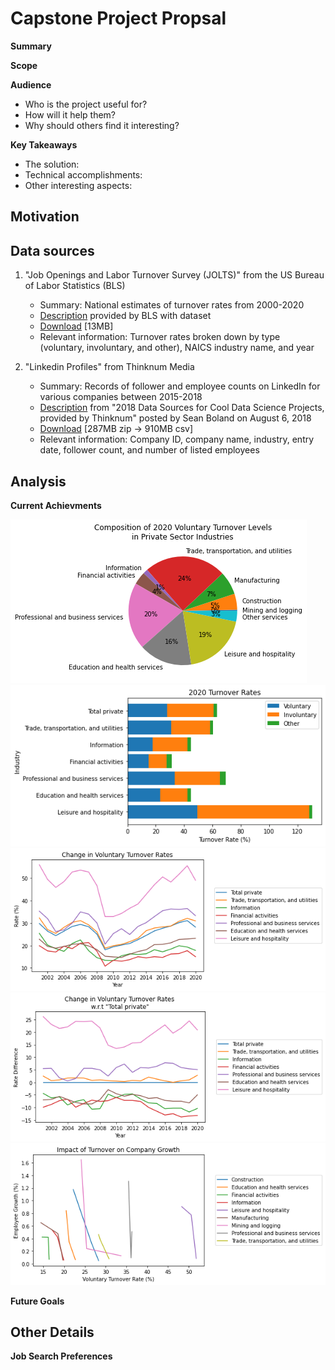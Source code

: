 # Capstone Project Propsal

**Summary**

**Scope**

**Audience**

* Who is the project useful for? 
* How will it help them? 
* Why should others find it interesting?

**Key Takeaways**

* The solution:
* Technical accomplishments:
* Other interesting aspects:

## Motivation

## Data sources

1. "Job Openings and Labor Turnover Survey (JOLTS)" from the US Bureau of Labor Statistics (BLS)
	* Summary: National estimates of turnover rates from 2000-2020
	* [Description](https://download.bls.gov/pub/time.series/jt/jt.txt) provided by BLS with dataset
	* [Download](https://download.bls.gov/pub/time.series/jt/) [13MB]
	* Relevant information: Turnover rates broken down by type (voluntary, involuntary, and other), NAICS industry name, and year

1. "Linkedin Profiles" from Thinknum Media
	* Summary: Records of follower and employee counts on LinkedIn for various companies between 2015-2018
	* [Description](https://blog.thedataincubator.com/2018/08/2018-data-sources-data-science-projects/) from "2018 Data Sources for Cool Data Science Projects, provided by Thinknum" posted by Sean Boland on August 6, 2018
	* [Download](https://us8.mailchimp.com/mctx/clicks?url=https%3A%2F%2Fs3-us-west-2.amazonaws.com%2Fdocuments.thinknum.com%2Fdataset_dump%2Fflikerqvnk%2Ftemp_datalab_records_linkedin_company.zip&h=bb33dfa0f37f4299a52e66186a0bfb51e62cac5de0fadf951d70b5fa79bb5d03&v=1&xid=6a357ce64d&uid=29791003&pool=contact_facing&subject=Here%27s+your+data+sets+from+The+Data+Incubator+and+Thinknum) [287MB zip &#8594; 910MB csv]
	* Relevant information: Company ID, company name, industry, entry date, follower count, and number of listed employees

## Analysis

**Current Achievments**

![pie chart](images/jolts_2020_vtl_breakdown.png)
![bar stack](images/jolts_2020_vtr_stack.png)
![line plot](images/jolts_vtr_vs_time.png)
![line plot 2](images/jolts_vtr_scaled_vs_time.png)
![money plot](images/turnover_vs_growth.png)

**Future Goals**

## Other Details

**Job Search Preferences**
